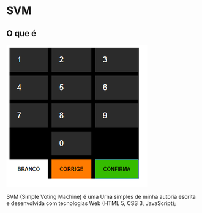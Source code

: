 # SVM

## O que é

![Screenshot](svm.PNG)

SVM (Simple Voting Machine) é uma Urna simples de minha autoria escrita e desenvolvida com tecnologias Web (HTML 5, CSS 3, JavaScript);
